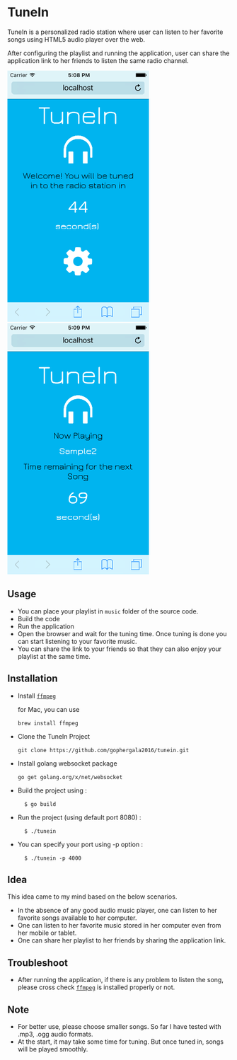 # **TuneIn**
TuneIn is a personalized radio station where user can listen to her favorite songs using HTML5 audio player over the web.

After configuring the playlist and running the application, user can share the application link to her friends to listen the same radio channel.

![Tuning-image](https://github.com/gophergala2016/tunein/blob/master/screenshots/Tuning.png "Tuning")
![Playing-image](https://github.com/gophergala2016/tunein/blob/master/screenshots/Playing.png "Playing")


## Usage
- You can place your playlist in `music` folder of the source code.
- Build the code
- Run the application
- Open the browser and wait for the tuning time. Once tuning is done you can start listening to your favorite music.
- You can share the link to your friends so that they can also enjoy your playlist at the same time.


## Installation
- Install [`ffmpeg`](https://www.ffmpeg.org/)

  for Mac, you can use

  ```
  brew install ffmpeg
  ```
- Clone the TuneIn Project

  ```
  git clone https://github.com/gophergala2016/tunein.git
  ```
  
- Install golang websocket package

  ```
  go get golang.org/x/net/websocket
  ```
- Build the project using :

  ```
    $ go build
  ```
- Run the project (using default port 8080) :

  ```
    $ ./tunein
  ```
- You can specify your port using -p option :

  ```
    $ ./tunein -p 4000
  ```


## Idea
  This idea came to my mind based on the below scenarios.
  - In the absence of any good audio music player, one can listen to her favorite songs available to her computer.
  - One can listen to her favorite music stored in her computer even from her mobile or tablet.
  - One can share her playlist to her friends by sharing the application link.


## Troubleshoot
- After running the application, if there is any problem to listen the song, please cross check [`ffmpeg`](https://www.ffmpeg.org/) is installed properly or not.

## Note
- For better use, please choose smaller songs. So far I have tested with .mp3, .ogg audio formats.
- At the start, it may take some time for tuning. But once tuned in, songs will be played smoothly.
